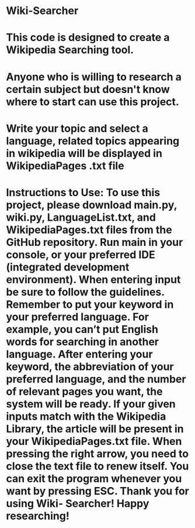 # Wiki-Searcher
# This code is designed to create a Wikipedia Searching tool.
# Anyone who is willing to research a certain subject but doesn't know where to start can use this project.
# Write your topic and select a language, related topics appearing in wikipedia will be displayed in WikipediaPages .txt file


# Instructions to Use: To use this project, please download main.py, wiki.py, LanguageList.txt, and WikipediaPages.txt files from the GitHub repository. Run main in your console, or your   preferred IDE (integrated development environment). When entering input be sure to follow the guidelines. Remember to put your keyword in your preferred language. For example, you can’t put English words for searching in another language. After entering your keyword, the abbreviation of your preferred language, and the number of   relevant pages you want, the system will be ready. If your given inputs match with the Wikipedia Library, the article will be present in your WikipediaPages.txt file.  When pressing the right arrow, you need to close the text file to renew itself. You can exit the program whenever you want by pressing ESC. Thank you for using Wiki- Searcher! Happy researching!
